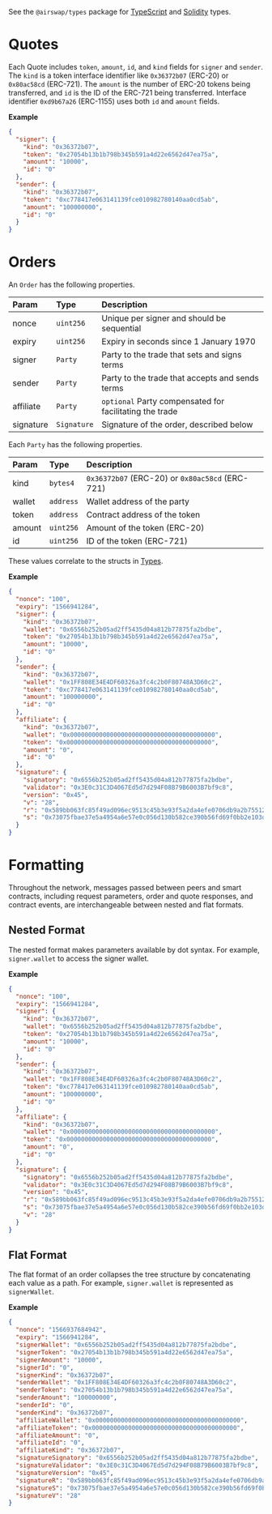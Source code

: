 See the `@airswap/types` package for [TypeScript](https://github.com/airswap/airswap-protocols/blob/master/source/types/index.ts) and [Solidity](https://github.com/airswap/airswap-protocols/blob/master/source/types/contracts/Types.sol) types.

# Quotes

Each Quote includes `token`, `amount`, `id`, and `kind` fields for `signer` and `sender`. The `kind` is a token interface identifier like `0x36372b07` (ERC-20) or `0x80ac58cd` (ERC-721). The `amount` is the number of ERC-20 tokens being transferred, and `id` is the ID of the ERC-721 being transferred. Interface identifier `0xd9b67a26` (ERC-1155) uses both `id` and `amount` fields.

**Example**

```json
{
  "signer": {
    "kind": "0x36372b07",
    "token": "0x27054b13b1b798b345b591a4d22e6562d47ea75a",
    "amount": "10000",
    "id": "0"
  },
  "sender": {
    "kind": "0x36372b07",
    "token": "0xc778417e063141139fce010982780140aa0cd5ab",
    "amount": "100000000",
    "id": "0"
  }
}
```

# Orders

An `Order` has the following properties.

| Param     | Type        | Description                                             |
| :-------- | :---------- | :------------------------------------------------------ |
| nonce     | `uint256`   | Unique per signer and should be sequential              |
| expiry    | `uint256`   | Expiry in seconds since 1 January 1970                  |
| signer    | `Party`     | Party to the trade that sets and signs terms            |
| sender    | `Party`     | Party to the trade that accepts and sends terms         |
| affiliate | `Party`     | `optional` Party compensated for facilitating the trade |
| signature | `Signature` | Signature of the order, described below                 |

Each `Party` has the following properties.

| Param  | Type      | Description                                     |
| :----- | :-------- | :---------------------------------------------- |
| kind   | `bytes4`  | `0x36372b07` (ERC-20) or `0x80ac58cd` (ERC-721) |
| wallet | `address` | Wallet address of the party                     |
| token  | `address` | Contract address of the token                   |
| amount | `uint256` | Amount of the token (ERC-20)                    |
| id     | `uint256` | ID of the token (ERC-721)                       |

These values correlate to the structs in [Types](../contracts/types.md).

**Example**

```json
{
  "nonce": "100",
  "expiry": "1566941284",
  "signer": {
    "kind": "0x36372b07",
    "wallet": "0x6556b252b05ad2ff5435d04a812b77875fa2bdbe",
    "token": "0x27054b13b1b798b345b591a4d22e6562d47ea75a",
    "amount": "10000",
    "id": "0"
  },
  "sender": {
    "kind": "0x36372b07",
    "wallet": "0x1FF808E34E4DF60326a3fc4c2b0F80748A3D60c2",
    "token": "0xc778417e063141139fce010982780140aa0cd5ab",
    "amount": "100000000",
    "id": "0"
  },
  "affiliate": {
    "kind": "0x36372b07",
    "wallet": "0x0000000000000000000000000000000000000000",
    "token": "0x0000000000000000000000000000000000000000",
    "amount": "0",
    "id": "0"
  },
  "signature": {
    "signatory": "0x6556b252b05ad2ff5435d04a812b77875fa2bdbe",
    "validator": "0x3E0c31C3D4067Ed5d7d294F08B79B6003B7bf9c8",
    "version": "0x45",
    "v": "28",
    "r": "0x589bb063fc85f49ad096ec9513c45b3e93f5a2da4efe0706db9a2b755121f4c2",
    "s": "0x73075fbae37e5a4954a6e57e0c056d130b582ce390b56fd69f0bb2e103d07e70"
  }
}
```

# Formatting

Throughout the network, messages passed between peers and smart contracts, including request parameters, order and quote responses, and contract events, are interchangeable between nested and flat formats.

## Nested Format

The nested format makes parameters available by dot syntax. For example, `signer.wallet` to access the signer wallet.

**Example**

```json
{
  "nonce": "100",
  "expiry": "1566941284",
  "signer": {
    "kind": "0x36372b07",
    "wallet": "0x6556b252b05ad2ff5435d04a812b77875fa2bdbe",
    "token": "0x27054b13b1b798b345b591a4d22e6562d47ea75a",
    "amount": "10000",
    "id": "0"
  },
  "sender": {
    "kind": "0x36372b07",
    "wallet": "0x1FF808E34E4DF60326a3fc4c2b0F80748A3D60c2",
    "token": "0xc778417e063141139fce010982780140aa0cd5ab",
    "amount": "100000000",
    "id": "0"
  },
  "affiliate": {
    "kind": "0x36372b07",
    "wallet": "0x0000000000000000000000000000000000000000",
    "token": "0x0000000000000000000000000000000000000000",
    "amount": "0",
    "id": "0"
  },
  "signature": {
    "signatory": "0x6556b252b05ad2ff5435d04a812b77875fa2bdbe",
    "validator": "0x3E0c31C3D4067Ed5d7d294F08B79B6003B7bf9c8",
    "version": "0x45",
    "r": "0x589bb063fc85f49ad096ec9513c45b3e93f5a2da4efe0706db9a2b755121f4c2",
    "s": "0x73075fbae37e5a4954a6e57e0c056d130b582ce390b56fd69f0bb2e103d07e70",
    "v": "28"
  }
}
```

## Flat Format

The flat format of an order collapses the tree structure by concatenating each value as a path. For example, `signer.wallet` is represented as `signerWallet`.

**Example**

```json
{
  "nonce": "1566937684942",
  "expiry": "1566941284",
  "signerWallet": "0x6556b252b05ad2ff5435d04a812b77875fa2bdbe",
  "signerToken": "0x27054b13b1b798b345b591a4d22e6562d47ea75a",
  "signerAmount": "10000",
  "signerId": "0",
  "signerKind": "0x36372b07",
  "senderWallet": "0x1FF808E34E4DF60326a3fc4c2b0F80748A3D60c2",
  "senderToken": "0x27054b13b1b798b345b591a4d22e6562d47ea75a",
  "senderAmount": "100000000",
  "senderId": "0",
  "senderKind": "0x36372b07",
  "affiliateWallet": "0x0000000000000000000000000000000000000000",
  "affiliateToken": "0x0000000000000000000000000000000000000000",
  "affiliateAmount": "0",
  "affiliateId": "0",
  "affiliateKind": "0x36372b07",
  "signatureSignatory": "0x6556b252b05ad2ff5435d04a812b77875fa2bdbe",
  "signatureValidator": "0x3E0c31C3D4067Ed5d7d294F08B79B6003B7bf9c8",
  "signatureVersion": "0x45",
  "signatureR": "0x589bb063fc85f49ad096ec9513c45b3e93f5a2da4efe0706db9a2b755121f4c2",
  "signatureS": "0x73075fbae37e5a4954a6e57e0c056d130b582ce390b56fd69f0bb2e103d07e70",
  "signatureV": "28"
}
```
